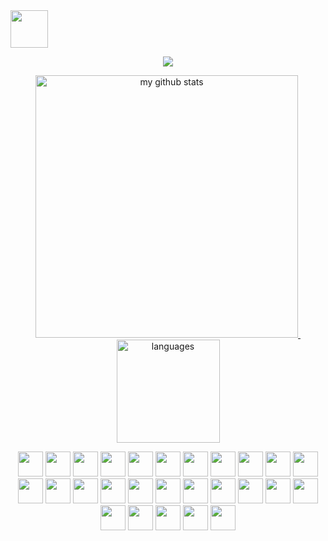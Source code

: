 <div >
<!-- top left -->
<a href="#">
    <img src="https://s1.ax1x.com/2020/10/09/0rnzJH.gif" width="60" height="60"/>
</a>

<!-- thropy -->
<a href="https://blog.hvkcoder.me/love">
    <p align="center">
        <img src="https://github-profile-trophy.vercel.app/?username=SilenceHVK&column=7&theme=onedark"/>
    </p>
</a>

<!-- status codes -->
<a align="center" href="https://blog.hvkcoder.me/love">
    <p align="center">
    <img src="https://github-readme-stats.vercel.app/api?username=SilenceHVK&show_icons=true&theme=tokyonight" alt="my github stats" width="420"/>&nbsp;<img src="https://github-readme-stats.vercel.app/api/top-langs/?username=SilenceHVK&layout=compact&theme=tokyonight" alt="languages" height="165">
    </p>
</a>

<!-- programming langs i work-->
<p align="center">
        <img src="https://pic.stackoverflow.wiki/uploadImages/119/57/133/254/2022/08/24/15/33/77b6d777-d83b-4493-9010-3af4b67b9e45.svg" width="40px" height="40px"/>
        <img src="https://pic.stackoverflow.wiki/uploadImages/119/57/133/254/2022/08/24/15/33/1f713363-a4db-42ea-84e5-29a35e82d783.svg" width="40px" height="40px"/>
        <img src="https://pic.stackoverflow.wiki/uploadImages/119/57/133/254/2022/08/24/15/30/99383713-acdb-4ae3-8814-2c9680030a10.svg" width="40px" height="40px"/>
        <img src="https://pic.stackoverflow.wiki/uploadImages/119/57/133/254/2022/08/24/15/32/e2518154-028b-4f6d-90e1-492f1397206d.svg" width="40px" height="40px"/>
        <img src="https://pic.stackoverflow.wiki/uploadImages/119/57/133/254/2022/08/24/15/31/745b3496-4e0e-4bc3-b3b9-70010db14ba3.svg" width="40px" height="40px"/>
        <img src="https://pic.stackoverflow.wiki/uploadImages/119/57/133/254/2022/08/24/15/23/fbb8cb92-79bb-474b-b517-0cfa0860f5dd.svg" width="40px" height="40px"/>
        <img src="https://pic.stackoverflow.wiki/uploadImages/119/57/133/254/2022/08/24/15/32/f74bf6ea-4f23-4235-840b-da7af9743755.svg" width="40px" height="40px"/>
        <img src="https://pic.stackoverflow.wiki/uploadImages/119/57/133/254/2022/08/24/15/32/76b1c8a9-fd5e-4c14-9855-ea27184cd004.svg" width="40px" height="40px"/>
        <img src="https://pic.stackoverflow.wiki/uploadImages/119/57/133/254/2022/08/24/15/33/29d7e6a9-a0a8-42f9-83c9-1aaf604b09d7.svg" width="40px" height="40px"/> 
        <img src="https://pic.stackoverflow.wiki/uploadImages/119/57/133/254/2022/08/24/15/21/d1e7425d-812f-4a29-a1cc-ed0806a66e22.svg" width="40px" height="40px"/>
        <img src="https://pic.stackoverflow.wiki/uploadImages/119/57/133/254/2022/08/24/15/30/54693c50-2f2a-4dcd-b45b-f8ce6a3cfcd1.svg" width="40px" height="40px"/>
        <img src="https://pic.stackoverflow.wiki/uploadImages/119/57/133/254/2022/08/24/15/30/85655d9d-94a0-4689-8130-571477efca06.svg" width="40px" height="40px"/>
        <img src="https://pic.stackoverflow.wiki/uploadImages/119/57/133/254/2022/08/24/15/31/f827d1bf-8988-42ed-b3ed-bc7a82c764e0.svg" width="40px" height="40px"/>
        <img src="https://pic.stackoverflow.wiki/uploadImages/119/57/133/254/2022/08/24/15/31/61898877-e34f-4496-84a5-6faa3c00fbb0.svg" width="40px" height="40px"/>
        <img src="https://pic.stackoverflow.wiki/uploadImages/119/57/133/254/2022/08/24/15/29/127ca6a6-8b1e-4a38-b30e-203f844b4ba0.svg" width="40px" height="40px"/>
        <img src="https://pic.stackoverflow.wiki/uploadImages/119/57/133/254/2022/08/24/15/29/dda87331-76b5-446b-bc05-a2df2ada8f17.svg" width="40px" height="40px"/>
        <img src="https://pic.stackoverflow.wiki/uploadImages/119/57/133/254/2022/08/24/15/28/0e07541c-bee2-40ce-bef9-b305a0ed8e0c.svg" width="40px" height="40px"/>
        <img src="https://pic.stackoverflow.wiki/uploadImages/119/57/133/254/2022/08/24/15/28/f591fc77-7dc1-428c-ba87-7aaca91117cc.svg" width="40px" height="40px"/>
        <img src="https://pic.stackoverflow.wiki/uploadImages/119/57/133/254/2022/08/24/15/25/7cab9ca7-1b31-4472-8c4f-747ee001256b.svg" width="40px" height="40px"/>
        <img src="https://pic.stackoverflow.wiki/uploadImages/119/57/133/254/2022/08/24/15/22/4e79c0f7-4135-4a91-acc6-cfe006ee4fa0.svg" width="40px" height="40px"/>
        <img src="https://pic.stackoverflow.wiki/uploadImages/119/57/133/254/2022/08/24/15/24/6caf421d-0870-4c07-8bb4-cf01cb74ba5f.svg" width="40px" height="40px"/>
        <img src="https://pic.stackoverflow.wiki/uploadImages/119/57/133/254/2022/08/24/15/24/d300d85b-cc62-4c07-ae08-1a99fd7c595f.svg" width="40px" height="40px"/>
        <img src="https://pic.stackoverflow.wiki/uploadImages/119/57/133/254/2022/08/24/15/25/54d58ed1-cd5e-4717-84ad-739fcf4d2f1e.svg" width="40px" height="40px"/>
        <img src="https://pic.stackoverflow.wiki/uploadImages/119/57/133/254/2022/08/24/15/26/774ba02d-7903-45e9-a1e9-df24d16405ad.svg" width="40px" height="40px"/>
        <img src="https://pic.stackoverflow.wiki/uploadImages/119/57/133/254/2022/08/24/15/26/d0588229-a21e-4143-8a82-758af64ae1df.svg" width="40px" height="40px"/>
        <img src="https://pic.stackoverflow.wiki/uploadImages/119/57/133/254/2022/08/24/15/26/95a5e3fb-a44a-4025-9c3e-56a33ec74ed4.svg" width="40px" height="40px"/>
        <img src="https://pic.stackoverflow.wiki/uploadImages/119/57/133/254/2022/08/24/15/27/802c9e82-4c85-4b0e-93ae-8e36c9544254.svg" width="40px" height="40px"/>
    </p>
